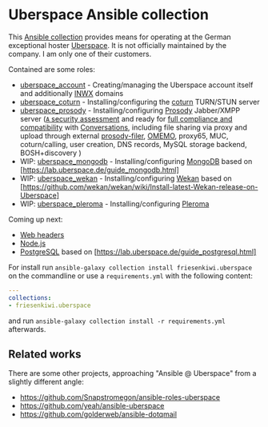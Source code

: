 # Uberspace Ansible collection

This [Ansible collection](https://docs.ansible.com/ansible/latest/user_guide/collections_using.html) provides means for operating at the German exceptional hoster [Uberspace](https://uberspace.de/). It is not officially maintained by the company. I am only one of their customers.

Contained are some roles:

* [uberspace_account](roles/uberspace_account/) - Creating/managing the Uberspace account itself and additionally [INWX](https://www.inwx.de/de/) domains
* [uberspace_coturn](roles/uberspace_coturn) - Installing/configuring the [coturn](https://github.com/coturn/coturn#readme) TURN/STUN server
* [uberspace_prosody](roles/uberspace_prosody/) - Installing/configuring [Prosody](https://prosody.im/) Jabber/XMPP server ([`A` security assessment](https://www.xmpp.net/) and ready for [full compliance and compatibility](https://compliance.conversations.im/tests/) with [Conversations](https://conversations.im/), including file sharing via proxy and upload through external [prosody-filer](https://github.com/ThomasLeister/prosody-filer), [OMEMO](https://conversations.im/omemo/), proxy65, MUC, coturn/calling, user creation, DNS records, MySQL storage backend, BOSH+discovery )
* WIP: [uberspace_mongodb](roles/uberspace_mongodb/) - Installing/configuring [MongoDB](https://www.mongodb.com/) based on [https://lab.uberspace.de/guide_mongodb.html]
* WIP: [uberspace_wekan](roles/uberspace_wekan/) - Installing/configuring  [Wekan](https://wekan.github.io/) based on [https://github.com/wekan/wekan/wiki/Install-latest-Wekan-release-on-Uberspace]
* WIP: [uberspace_pleroma](roles/uberspace_pleroma/) - Installing/configuring [Pleroma](https://pleroma.social/)

Coming up next:
* [Web headers](https://manual.uberspace.de/web-headers.html#headers)
* [Node.js](https://manual.uberspace.de/lang-nodejs.html)
* [PostgreSQL](https://www.postgresql.org/) based on [https://lab.uberspace.de/guide_postgresql.html]

For install run `ansible-galaxy collection install friesenkiwi.uberspace` on the commandline or use a `requirements.yml` with the following content:
```yml
---
collections:
- friesenkiwi.uberspace
```
and run `ansible-galaxy collection install -r requirements.yml` afterwards.

## Related works

There are some other projects, approaching "Ansible @ Uberspace" from a slightly different angle:
* https://github.com/Snapstromegon/ansible-roles-uberspace
* https://github.com/yeah/ansible-uberspace
* https://github.com/golderweb/ansible-dotqmail
